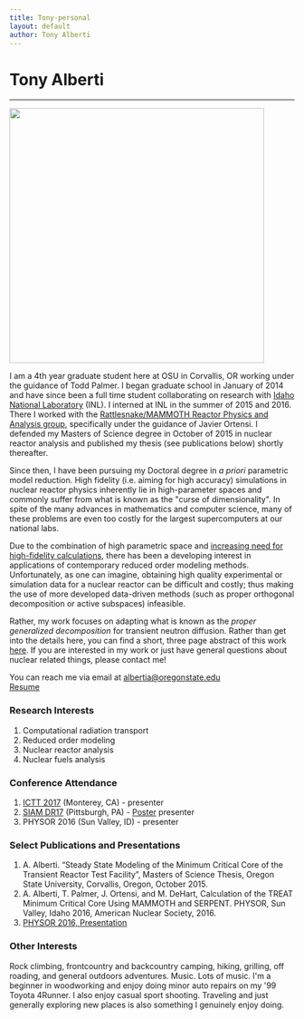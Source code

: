 ```yaml
---
title: Tony-personal
layout: default
author: Tony Alberti
---
```

# Tony Alberti
--------------

<img src="{{ site.url }}users/albertia/images/NUC16.jpg" width="450">

I am a 4th year graduate student here at OSU in Corvallis, OR working under the guidance of Todd Palmer. I began graduate school in January of 2014 and have since been a full time student collaborating on research with [Idaho National Laboratory](https://www.inl.gov/) (INL). I interned at INL in the summer of 2015 and 2016. There I worked with the [Rattlesnake/MAMMOTH Reactor Physics and Analysis group](https://moose.inl.gov/mammoth/SitePages/Home.aspx), specifically under the guidance of Javier Ortensi. I defended my Masters of Science degree in October of 2015 in nuclear reactor analysis and published my thesis (see publications below) shortly thereafter.

Since then, I have been pursuing my Doctoral degree in *a priori* parametric model reduction. High fidelity (i.e. aiming for high accuracy) simulations in nuclear reactor physics inherently lie in high-parameter spaces and commonly suffer from what is known as the "curse of dimensionality". In spite of the many advances in mathematics and computer science, many of these problems are even too costly for the largest supercomputers at our national labs.

Due to the combination of high parametric space and [increasing need for high-fidelity calculations](https://energy.gov/ne/nuclear-reactor-technologies/advanced-modeling-simulation), there has been a developing interest in applications of contemporary reduced order modeling methods. Unfortunately, as one can imagine, obtaining high quality experimental or simulation data for a nuclear reactor can be difficult and costly; thus making the use of more developed data-driven methods (such as proper orthogonal decomposition or active subspaces) infeasible.

Rather, my work focuses on adapting what is known as the _proper generalized decomposition_ for transient neutron diffusion. Rather than get into the details here, you can find a short, three page abstract of this work [here](./files/Alberti_ICTT2017_Abstract.pdf). If you are interested in my work or just have general questions about nuclear related things, please contact me!

You can reach me via email at albertia@oregonstate.edu  
[Resume](./files/Alberti_Resume_Public.pdf)

### Research Interests
1. Computational radiation transport
2. Reduced order modeling
3. Nuclear reactor analysis
4. Nuclear fuels analysis

### Conference Attendance
1. [ICTT 2017](https://ictt-2017.llnl.gov/) (Monterey, CA) - presenter
2. [SIAM DR17](http://www.siam.org/meetings/dr17/) (Pittsburgh, PA) - [Poster](./files/SIAM_Poster) presenter
3. PHYSOR 2016 (Sun Valley, ID) - presenter

### Select Publications and Presentations
1.  A. Alberti. “Steady State Modeling of the Minimum Critical Core of the Transient Reactor Test Facility”, Masters of Science Thesis, Oregon State University, Corvallis, Oregon, October 2015.
2.  A. Alberti, T. Palmer, J. Ortensi, and M. DeHart, Calculation of the TREAT Minimum Critical Core Using MAMMOTH and SERPENT. PHYSOR, Sun Valley, Idaho 2016, American Nuclear Society, 2016.
3.  [PHYSOR 2016, Presentation](./files/PHYSOR16_V01-alberti.pdf)

### Other Interests
Rock climbing, frontcountry and backcountry camping, hiking, grilling, off roading, and general outdoors adventures.  Music. Lots of music.  I'm a beginner in woodworking and enjoy doing minor auto repairs on my '99 Toyota 4Runner. I also enjoy casual sport shooting. Traveling and just generally exploring new places is also something I genuinely enjoy doing.
